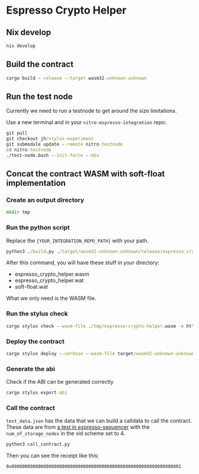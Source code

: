 # Espresso Crypto Helper

## Nix develop

```cmd
nix develop
```

## Build the contract

```cmd
cargo build --release --target wasm32-unknown-unknown
```

## Run the test node

Currently we need to run a testnode to get around the size limitations.

Use a new terminal and in your `nitro-espresso-integration` repo:

```cmd
git pull
git checkout jh/stylus-experiment
git submodule update --remote nitro-testnode
cd nitro-testnode
./test-node.bash --init-force --dev
```

## Concat the contract WASM with soft-float implementation

### Create an output directory

```cmd
mkdir tmp
```

### Run the python script

Replace the `{YOUR_INTEGRATION_REPO_PATH}` with your path.

```cmd
python3 ./build.py ./target/wasm32-unknown-unknown/release/espresso_crypto_helper.wasm {YOUR_INTEGRATION_REPO_PATH}/target/machines/latest/soft-float.wasm ./tmp
```

After this command, you will have these stuff in your directory:

- espresso_crypto_helper.wasm
- espresso_crypto_helper.wat
- soft-float.wat

What we only need is the WASM file.

### Run the stylus check

```cmd
cargo stylus check --wasm-file ./tmp/espresso-crypto-helper.wasm -e http://localhost:8547
```

### Deploy the contract

```cmd
cargo stylus deploy --verbose --wasm-file target/wasm32-unknown-unknown/release/stylus_hello_world.wasm --endpoint http://localhost:8547 --private-key 0xdc04c5399f82306ec4b4d654a342f40e2e0620fe39950d967e1e574b32d4dd36
```

### Generate the abi

Check if the ABI can be generated correctly

```cmd
cargo stylus export-abi
```

### Call the contract

`test_data.json` has the data that we can build a calldata to call the contract. These data are from [a test in espresso-sequencer](https://github.com/EspressoSystems/espresso-sequencer/blob/f0ec645cb27e224f98bf490147cefeca7bd62882/types/src/v0/impls/block/full_payload/ns_proof/test.rs#L79) with the `num_of_storage_nodes` in the vid scheme set to 4.

```cmd
python3 call_contract.py
```

Then you can see the receipt like this:

```output
0x0000000000000000000000000000000000000000000000000000000000000001
```
